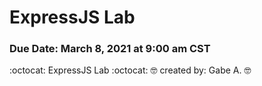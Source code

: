 # ExpressJS Lab

### **Due Date**: March 8, 2021 at 9:00 am CST


:octocat:  ExpressJS Lab  :octocat:
:nerd_face:  created by: Gabe A.  :nerd_face: